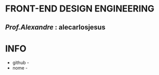 # FRONT-END DESIGN ENGINEERING

## _Prof.Alexandre_ : alecarlosjesus

# INFO
- github -  
- nome -
  
